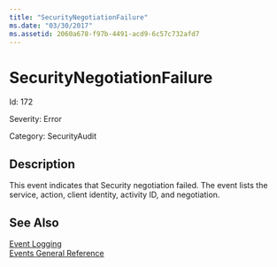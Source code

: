 ```yaml
---
title: "SecurityNegotiationFailure"
ms.date: "03/30/2017"
ms.assetid: 2060a678-f97b-4491-acd9-6c57c732afd7
---
```

# SecurityNegotiationFailure
Id: 172  
  
 Severity: Error  
  
 Category: SecurityAudit  
  
## Description  
 This event indicates that Security negotiation failed. The event lists the service, action, client identity, activity ID, and negotiation.  
  
## See Also  
 [Event Logging](../../../../../docs/framework/wcf/diagnostics/event-logging/index.md)  
 [Events General Reference](../../../../../docs/framework/wcf/diagnostics/event-logging/events-general-reference.md)
